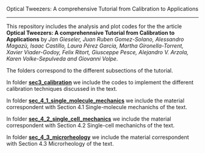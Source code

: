 Optical Tweezers: A comprehensive Tutorial from Calibration to Applications
***

This repository includes the analysis and plot codes for the the article **Optical Tweezers: A comprehennsive Tutorial  from Calibration to Applications** by *Jan Gieseler, Juan Ruben Gomez-Solano, Alessandro Magazù, Isaac Castillo, Laura Pérez García, Martha Gironella-Torrent, Xavier Viader-Godoy, Felix Ritort, Giusceppe Pesce, Alejandro V. Arzola, Karen Volke-Sepulveda and Giovanni Volpe*.



 The folders  correspond to the different subsections of the tutorial.
 
 In folder **[sec3_calibration](sec3_calibration/)** we include the codes to implement the different calibration techniques discussed in the text.
 
 In folder **[sec_4_1_single_molecule_mechanics](sec_4_1_single_molecule_mechanics_xavier/)** we include the material correspondent with Section 4.1 Single-molecule mechanichs of the text.
 
 In folder **[sec_4_2_single_cell_mechanics](sec_4_2_single_cell_mechanics_Marta/)** we include the material correspondent with Section 4.2 Single-cell mechanichs of the text.
 
 
  In folder **[sec_4_3_microrheology](sec_4_3_microrheology_ruben/)**  we include the material correspondent with Section 4.3 Microrheology of the text.
 
